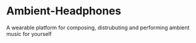 # Ambient-Headphones
A wearable platform for composing, distrubuting and performing ambient music for yourself
